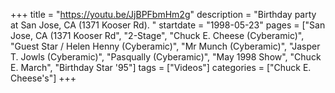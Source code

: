 +++
title = "https://youtu.be/JjBPFbmHm2g"
description = "Birthday party at San Jose, CA (1371 Kooser Rd). "
startdate = "1998-05-23"
pages = ["San Jose, CA (1371 Kooser Rd", "2-Stage", "Chuck E. Cheese (Cyberamic)", "Guest Star / Helen Henny (Cyberamic)", "Mr Munch (Cyberamic)", "Jasper T. Jowls (Cyberamic)", "Pasqually (Cyberamic)", "May 1998 Show", "Chuck E. March", "Birthday Star '95"]
tags = ["Videos"]
categories = ["Chuck E. Cheese's"]
+++
